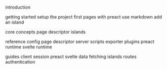 introduction

getting started
    setup the project
    first pages with preact
    use markdown
    add an island

core concepts
    page descriptor
    islands

reference
    config
    page descriptor
    server
    scripts
    exporter
    plugins
    preact runtime
    svelte runtime

guides
    client session
    preact
    svelte
    data fetching
    islands
    routes
    authentication